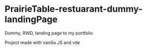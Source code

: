 # PrairieTable-restuarant-dummy-landingPage
Dummy, RWD, landing page to my portfolio

Project made with vanilla JS and vite
